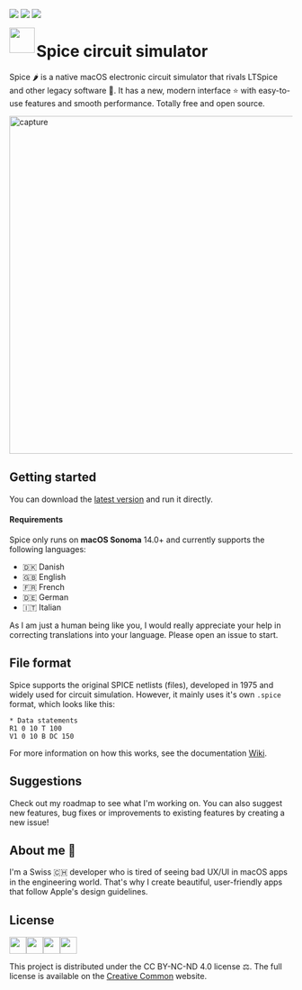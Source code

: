 ![](https://img.shields.io/github/downloads/l0uisgrange/spice/total)
![](https://img.shields.io/github/v/release/l0uisgrange/spice)
![](https://img.shields.io/github/issues/l0uisgrange/spice)

<img src="https://github.com/l0uisgrange/spice/assets/70532216/7f39514e-b40a-4744-b328-4aff1338e34c" width="45" align="left">

# Spice circuit simulator

Spice 🌶️ is a native macOS electronic circuit simulator that rivals LTSpice and other legacy software 🤮. It has a new, modern interface ⭐️ with easy-to-use features and smooth performance. Totally free and open source.

<img width="600" alt="capture" src="https://github.com/l0uisgrange/spice/assets/70532216/cc9754d7-da0a-45db-a3ec-5ad95011e7d8">

## Getting started

You can download the [latest version](https://github.com/l0uisgrange/spice/releases/latest) and run it directly.

#### Requirements
Spice only runs on **macOS Sonoma** 14.0+ and currently supports the following languages:
- 🇩🇰 Danish
- 🇬🇧 English
- 🇫🇷 French
- 🇩🇪 German
- 🇮🇹 Italian

As I am just a human being like you, I would really appreciate your help in correcting translations into your language. Please open an issue to start.

## File format

Spice supports the original SPICE netlists (files), developed in 1975 and widely used for circuit simulation. However, it mainly uses it's own `.spice` format, which looks like this:

```text
* Data statements
R1 0 10 T 100
V1 0 10 B DC 150
```

For more information on how this works, see the documentation [Wiki](https://github.com/l0uisgrange/spice/wiki).

## Suggestions

Check out my roadmap to see what I'm working on. You can also suggest new features, bug fixes or improvements to existing features by creating a new issue!

## About me 👀

I'm a Swiss 🇨🇭 developer who is tired of seeing bad UX/UI in macOS apps in the engineering world. That's why I create beautiful, user-friendly apps that follow Apple's design guidelines.

## License 

<div style="display: flex;">
<img width="30" src="https://github.com/l0uisgrange/spice/assets/70532216/c5f95c98-1cb6-4219-899c-74be020b8769">
<img width="30" src="https://github.com/l0uisgrange/spice/assets/70532216/e6f3ca6f-51f0-4e88-a573-528987391962">
<img width="30" src="https://github.com/l0uisgrange/spice/assets/70532216/27233635-680e-463d-beff-2d283df99bad">
<img width="30" src="https://github.com/l0uisgrange/spice/assets/70532216/eecf491e-006c-4afb-ab0d-6518570d7dc3">
</div>

This project is distributed under the CC BY-NC-ND 4.0 license ⚖️. The full license is available on the [Creative Common](https://creativecommons.org/licenses/by-nc-nd/4.0/legalcode.en) website.



